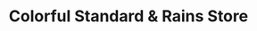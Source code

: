 ---
title: "Colorful Standard & Rains Store"
url: /zuerich/colorful-standard-und-rains-store/
shop: Kleidung
---